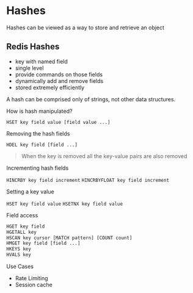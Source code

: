 # Hashes

Hashes can be viewed as a way to store and retrieve an object

## Redis Hashes

* key with named field
* single level
* provide commands on those fields
* dynamically add and remove fields
* stored extremely efficiently

A hash can be comprised only of strings, not other data structures.

How is hash manipulated?

```HSET key field value [field value ...]```

Removing the hash fields

```HDEL key field [field ...]```

> When the key is removed all the key-value pairs are also removed

Incrementing hash fields

```HINCRBY key field increment```
```HINCRBYFLOAT key field increment```

Setting a key value

```HSET key field value```
```HSETNX key field value```

Field access

```bash
HGET key field
HGETALL key
HSCAN key cursor [MATCH pattern] [COUNT count]
HMGET key field [field ...]
HKEYS key
HVALS key
```

Use Cases

* Rate Limiting
* Session cache